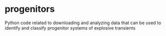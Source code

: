 # progenitors

Python code related to downloading and analyzing data that can be used to identify and classify progenitor systems of explosive transients
